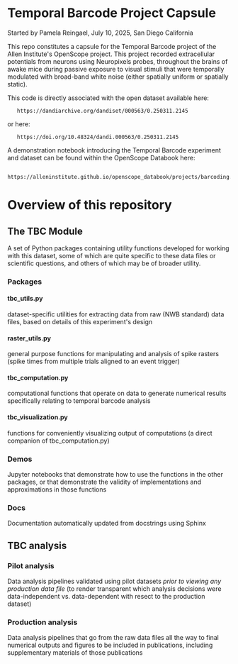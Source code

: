 # Temporal Barcode Project Capsule
Started by Pamela Reingael, July 10, 2025, San Diego California

This repo constitutes a capsule for the Temporal Barcode project of the Allen Institute's OpenScope project. This project recorded extracellular potentials from neurons using Neuropixels probes, throughout the brains of awake mice during passive exposure to visual stimuli that were temporally modulated with broad-band white noise (either spatially uniform or spatially static).

This code is directly associated with the open dataset available here:

       https://dandiarchive.org/dandiset/000563/0.250311.2145

or here:

       https://doi.org/10.48324/dandi.000563/0.250311.2145

A demonstration notebook introducing the Temporal Barcode experiment and dataset can be found within the OpenScope Databook here:

       https://alleninstitute.github.io/openscope_databook/projects/barcoding.html

# Overview of this repository  
## The TBC Module
A set of Python packages containing utility functions developed for working with this dataset, some of which are quite specific to these data files or scientific questions, and others of which may be of broader utility.

### Packages
#### tbc_utils.py         
   dataset-specific utilities for extracting data from raw (NWB standard) data files, based on details of this experiment's design
#### raster_utils.py      
   general purpose functions for manipulating and analysis of spike rasters (spike times from multiple trials aligned to an event trigger)
#### tbc_computation.py   
   computational functions that operate on data to generate numerical results specifically relating to temporal barcode analysis
#### tbc_visualization.py 
   functions for conveniently visualizing output of computations (a direct companion of tbc_computation.py)

### Demos
Jupyter notebooks that demonstrate how to use the functions in the other packages, or that demonstrate the validity of implementations and approximations in those functions
### Docs
Documentation automatically updated from docstrings using Sphinx

## TBC analysis
### Pilot analysis
Data analysis pipelines validated using pilot datasets *prior to viewing any production data file* (to render transparent which analysis decisions were data-independent vs. data-dependent with resect to the production dataset)
### Production analysis
Data analysis pipelines that go from the raw data files all the way to final numerical outputs and figures to be included in publications, including supplementary materials of those publications


